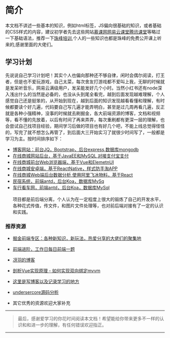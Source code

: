 # 简介
本文档不讲述一些基本的知识，例如html标签，JS偏向很基础的知识，或者基础的CSS样式的内容，建议初学者先去这些网站[慕课网](http://www.imooc.com)[网易云课堂](http://study.163.com)[腾讯课堂](https://ke.qq.com/)等略过一下基础语法，推荐一下[珠峰培训](http://www.html5train.com/),个人的一些知识也都是珠峰的免费公开课上听来的,感谢里面的大佬们。
## 学习计划
先说说自己学习计划吧！其实个人也偏向那种还不够自律，闲时会偶尔阅读，打王者，但是也不爱玩游戏，自己太菜，每次舍友打游戏都不爱叫上我，无聊的时候就是发呆听音乐，网易云满级用户，发呆能发好几个小时。当然小红书还有node深入浅出什么的当然是必备的，也没从头到尾全看完，越到后面发现越难理解，个人感觉自己还是挺笨的，从开始到现在，越到后面的知识发现越看看懂和理解，有时候都要读个好几遍，代码要自己写几遍才能弄明白，甚至是过几周再看几遍，反正就是各种小强精神，没事的时候就去刷掘金，各大前端资源的博客，文档和视频等，看不懂的先放着，以后有时间了再来弄弄，每次重刷都有更深一层的理解，也会尝试自己找项目经验，期间学习后做的项目也有好几个吧，不能上线总觉得怪怪的，写完了就不想怎么再管了，到后面大三开始实习了就很少时间写了，一般都是学习为主。按时间排序如下：
<br>
* [博客网站：前台JQ，Bootstrap，后台express,数据库mongodb](https://github.com/jeryqwq/Blog)
* [在线商城网站后台，基于JavaEE和MySQL,对接支付宝支付](https://github.com/jeryqwq/ImoccMallofJava)
* [在线商城前台Web浏览器端，基于Vue和ElemetnUI](https://github.com/jeryqwq/Imoccmall)
* [在线商城安卓端，基于ReactNative，样式防手淘APP](https://github.com/jeryqwq/MallApp)
* [在线商城Web端后台数据分析,使用阿里飞冰物料，基于React](https://github.com/jeryqwq/OrderManage)
* [民宿系统，前端antd，后台Koa，数据库MySq](https://github.com/jeryqwq/homestay)
* [车行看车网，前端antd，后台Koa，数据库MySql](https://github.com/jeryqwq/CartOnline)
<br><br>
项目都是前后端分离，个人认为在一定程度上很大的锻炼了自己的开发水平，各种花式传值，传文件，和图片文件处理等，也对前后端对接有了一定的认识和实践。
### 推荐资源
* [掘金前端专区：各种新知识，新玩法，热爱分享的大佬们的聚集地](https://juejin.im/welcome/frontend)
* [前端进阶，工作日每日前端一题](https://github.com/Advanced-Frontend/Daily-Interview-Question)
* [冴羽的博客](https://github.com/mqyqingfeng/Blog)
* [剖析Vue实现原理 - 如何实现双向绑定mvvm](https://github.com/DMQ/mvvm)
* [这里是写博客以及记录学习的地方](https://github.com/KieSun/Dream)
* [undersercore源码分析](https://yoyoyohamapi.gitbooks.io/undersercore-analysis/content/)

* 其它优秀的资源欢迎大家补充
---
> 最后，感谢爱学习的你花时间阅读本文档！希望能给你带来更多不一样的认识和和进一步的理解，有任何错误欢迎指正。
---